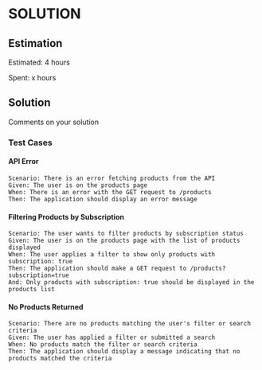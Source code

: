 # SOLUTION

## Estimation

Estimated: 4 hours

Spent: x hours

## Solution

Comments on your solution

### Test Cases

#### API Error

```
Scenario: There is an error fetching products from the API
Given: The user is on the products page
When: There is an error with the GET request to /products
Then: The application should display an error message
```

#### Filtering Products by Subscription

```
Scenario: The user wants to filter products by subscription status
Given: The user is on the products page with the list of products displayed
When: The user applies a filter to show only products with subscription: true
Then: The application should make a GET request to /products?subscription=true
And: Only products with subscription: true should be displayed in the products list
```

#### No Products Returned

```
Scenario: There are no products matching the user's filter or search criteria
Given: The user has applied a filter or submitted a search
When: No products match the filter or search criteria
Then: The application should display a message indicating that no products matched the criteria
```
